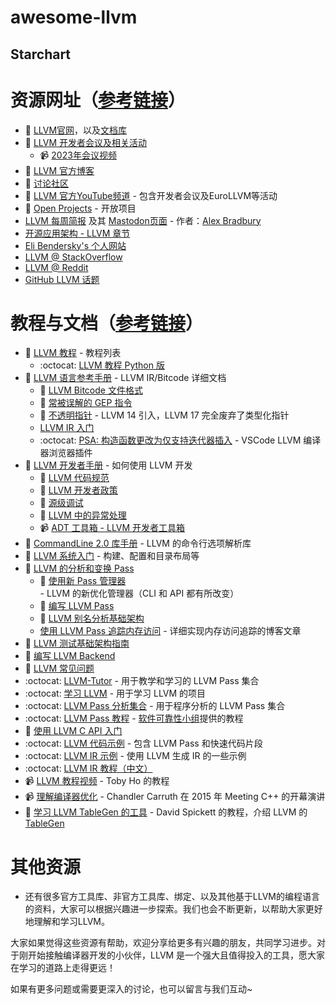 # awesome-llvm

## Starchart

# 资源网址（[参考链接](https://llvm.org/docs/GettingInvolved.html)）
- 🐉 [LLVM官网](http://llvm.org/)，以及[文档库](https://llvm.org/doxygen/index.html)
- 🐉 [LLVM 开发者会议及相关活动](https://llvm.org/devmtg/)
  - 📹 [2023年会议视频](https://www.youtube.com/playlist?list=PL_R5A0lGi1AD9nPVlv7mG8_2mMSiL_0Ik)
- 🐉 [LLVM 官方博客](http://blog.llvm.org/)
- 🐉 [讨论社区](https://discourse.llvm.org/)
- 🐉 [LLVM 官方YouTube频道](https://www.youtube.com/@LLVMPROJ/videos?view=0&sort=dd&shelf_id=0) - 包含开发者会议及EuroLLVM等活动
- 🐉 [Open Projects](https://llvm.org/OpenProjects.html) - 开放项目
- [LLVM 每周简报](http://llvmweekly.org/) 及其 [Mastodon页面](https://fosstodon.org/@llvmweekly) - 作者：[Alex Bradbury](https://fosstodon.org/@asb)
- [开源应用架构 - LLVM 章节](http://www.aosabook.org/en/llvm.html)
- [Eli Bendersky's 个人网站](http://eli.thegreenplace.net/)
- [LLVM @ StackOverflow](http://stackoverflow.com/questions/tagged/llvm)
- [LLVM @ Reddit](https://www.reddit.com/r/LLVM/)
- [GitHub LLVM 话题](https://github.com/topics/llvm)

# 教程与文档（[参考链接](http://llvm.org/docs/index.html)）
- 🐉 [LLVM 教程](http://llvm.org/docs/tutorial/index.html) - 教程列表
  - :octocat: [LLVM 教程 Python 版](https://github.com/eliben/pykaleidoscope)
- 🐉 [LLVM 语言参考手册](http://llvm.org/docs/LangRef.html) - LLVM IR/Bitcode 详细文档
  - 🐉 [LLVM Bitcode 文件格式](http://llvm.org/docs/BitCodeFormat.html)
  - 🐉 [常被误解的 GEP 指令](http://llvm.org/docs/GetElementPtr.html)
  - 🐉 [不透明指针](https://llvm.org/docs/OpaquePointers.html) - LLVM 14 引入，LLVM 17 完全废弃了类型化指针
  - [LLVM IR 入门](https://mcyoung.xyz/2023/08/01/llvm-ir/)
  - :octocat: [PSA: 构造函数更改为仅支持迭代器插入](https://github.com/sunxfancy/vscode-llvm) - VSCode LLVM 编译器浏览器插件
- 🐉 [LLVM 开发者手册](http://llvm.org/docs/ProgrammersManual.html) - 如何使用 LLVM 开发
  - 🐉 [LLVM 代码规范](http://llvm.org/docs/CodingStandards.html)
  - 🐉 [LLVM 开发者政策](http://llvm.org/docs/DeveloperPolicy.html)
  - 🐉 [源级调试](http://llvm.org/docs/SourceLevelDebugging.html)
  - 🐉 [LLVM 中的异常处理](http://llvm.org/docs/ExceptionHandling.html)
  - 📹 [ADT 工具箱 - LLVM 开发者工具箱](https://www.youtube.com/watch?v=owQlnNYek2o&list=PL_R5A0lGi1AD9nPVlv7mG8_2mMSiL_0Ik&index=26)
- 🐉 [CommandLine 2.0 库手册](http://llvm.org/docs/CommandLine.html) - LLVM 的命令行选项解析库
- 🐉 [LLVM 系统入门](http://llvm.org/docs/GettingStarted.html) - 构建、配置和目录布局等
- 🐉 [LLVM 的分析和变换 Pass](http://llvm.org/docs/Passes.html)
  - 🐉 [使用新 Pass 管理器](https://llvm.org/docs/NewPassManager.html) - LLVM 的新优化管理器（CLI 和 API 都有所改变）
  - 🐉 [编写 LLVM Pass](http://llvm.org/docs/WritingAnLLVMPass.html)
  - 🐉 [LLVM 别名分析基础架构](http://llvm.org/docs/AliasAnalysis.html)
  - [使用 LLVM Pass 追踪内存访问](https://www.bitsand.cloud/posts/llvm-pass/) - 详细实现内存访问追踪的博客文章
- 🐉 [LLVM 测试基础架构指南](http://llvm.org/docs/TestingGuide.html)
- 🐉 [编写 LLVM Backend](http://llvm.org/docs/WritingAnLLVMBackend.html)
- 🐉 [LLVM 常见问题](http://llvm.org/docs/FAQ.html)
- :octocat: [LLVM-Tutor](https://github.com/banach-space/llvm-tutor) - 用于教学和学习的 LLVM Pass 集合
- :octocat: [学习 LLVM](https://github.com/danbev/learning-llvm) - 用于学习 LLVM 的项目
- :octocat: [LLVM Pass 分析集合](https://github.com/JohannesLiu/LLVM-Pass-Analysis-Collection) - 用于程序分析的 LLVM Pass 集合
- :octocat: [LLVM Pass 教程](https://github.com/delcypher/srg-llvm-pass-tutorial) - [软件可靠性小组](http://srg.doc.ic.ac.uk/)提供的教程
- 📃 [使用 LLVM C API 入门](https://pauladamsmith.com/blog/2015/01/how-to-get-started-with-llvm-c-api.html)
- :octocat: [LLVM 代码示例](https://github.com/lahiri-phdworks/LLVM-Examples) - 包含 LLVM Pass 和快速代码片段
- :octocat: [LLVM IR 示例](https://github.com/wuzhanglin/llvm-IR-examples) - 使用 LLVM 生成 IR 的一些示例
- :octocat: [LLVM IR 教程（中文）](https://github.com/Evian-Zhang/llvm-ir-tutorial)
- 📹 [LLVM 教程视频](https://www.youtube.com/watch?v=09EAVa7BAp4&list=PLSq9OFrD2Q3ChEc_ejnBcO5u9JeT0ufkg) - Toby Ho 的教程
- 📹 [理解编译器优化](https://www.youtube.com/watch?v=FnGCDLhaxKU&t=59s) - Chandler Carruth 在 2015 年 Meeting C++ 的开幕演讲
- 🐉 [学习 LLVM TableGen 的工具](https://blog.llvm.org/posts/2023-12-07-tools-for-learning-llvm-tablegen/) - David Spickett 的教程，介绍 LLVM 的 [TableGen](https://github.com/llvm/llvm-project/tree/main/llvm/utils/TableGen)

# 其他资源
- 还有很多官方工具库、非官方工具库、绑定、以及其他基于LLVM的编程语言的资料，大家可以根据兴趣进一步探索。我们也会不断更新，以帮助大家更好地理解和学习LLVM。

大家如果觉得这些资源有帮助，欢迎分享给更多有兴趣的朋友，共同学习进步。对于刚开始接触编译器开发的小伙伴，LLVM 是一个强大且值得投入的工具，愿大家在学习的道路上走得更远！

如果有更多问题或需要更深入的讨论，也可以留言与我们互动~

